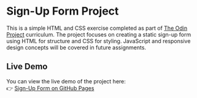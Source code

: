 # Sign-Up Form Project

This is a simple HTML and CSS exercise completed as part of [The Odin Project](https://www.theodinproject.com/) curriculum. The project focuses on creating a static sign-up form using HTML for structure and CSS for styling. JavaScript and responsive design concepts will be covered in future assignments.

## Live Demo

You can view the live demo of the project here:  
👉 [Sign-Up Form on GitHub Pages](https://aliosmanekmekci.github.io/sign-up-form/)
